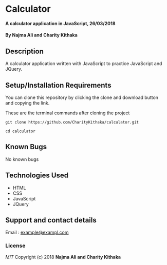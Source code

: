 # Calculator

#### A calculator application in JavaScript, 26/03/2018

#### By **Najma Ali and Charity Kithaka**

## Description
A calculator application written with JavaScript to practice JavaScript and JQuery.

## Setup/Installation Requirements
You can clone this repository by clicking the clone and download button and copying the link. 

These are the terminal commands after cloning the project
```
git clone https://github.com/CharityKithaka/calculator.git

cd calculator
```

## Known Bugs
No known bugs

## Technologies Used
* HTML
* CSS
* JavaScript
* JQuery

## Support and contact details
Email : example@exampl.com

### License
*MIT*
Copyright (c) 2018 **Najma Ali and Charity Kithaka**
